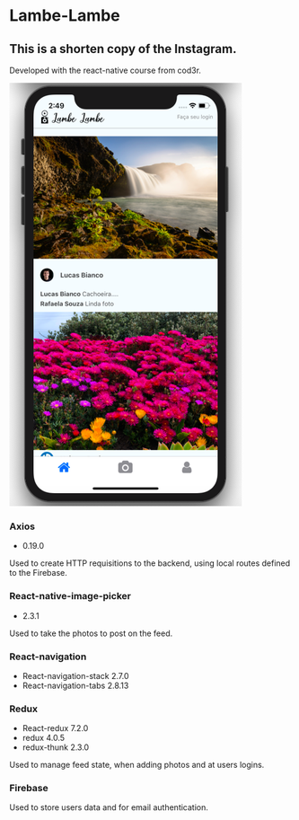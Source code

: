 # Lambe-Lambe

## This is a shorten copy of the Instagram.

Developed with the react-native course from cod3r.

![](./assets/imgs/screenShot.png)

### Axios

- 0.19.0

Used to create HTTP requisitions to the backend, using local routes defined to the Firebase.

### React-native-image-picker

- 2.3.1

Used to take the photos to post on the feed.

### React-navigation

- React-navigation-stack 2.7.0
- React-navigation-tabs 2.8.13

### Redux

- React-redux 7.2.0
- redux 4.0.5
- redux-thunk 2.3.0

Used to manage feed state, when adding photos and at users logins.

### Firebase

Used to store users data and for email authentication.
